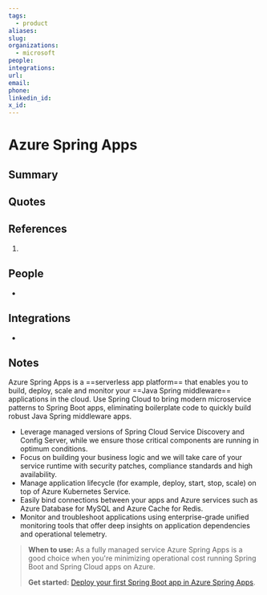 ```yaml
---
tags:
  - product
aliases: 
slug: 
organizations:
  - microsoft
people: 
integrations: 
url: 
email: 
phone: 
linkedin_id: 
x_id:
---
```


# Azure Spring Apps

## Summary


## Quotes


## References

1. 

## People

- 

## Integrations

- 

## Notes

Azure Spring Apps is a ==serverless app platform== that enables you to build, deploy, scale and monitor your ==Java Spring middleware== applications in the cloud. Use Spring Cloud to bring modern microservice patterns to Spring Boot apps, eliminating boilerplate code to quickly build robust Java Spring middleware apps.

- Leverage managed versions of Spring Cloud Service Discovery and Config Server, while we ensure those critical components are running in optimum conditions.
- Focus on building your business logic and we will take care of your service runtime with security patches, compliance standards and high availability.
- Manage application lifecycle (for example, deploy, start, stop, scale) on top of Azure Kubernetes Service.
- Easily bind connections between your apps and Azure services such as Azure Database for MySQL and Azure Cache for Redis.
- Monitor and troubleshoot applications using enterprise-grade unified monitoring tools that offer deep insights on application dependencies and operational telemetry.

> **When to use:** As a fully managed service Azure Spring Apps is a good choice when you're minimizing operational cost running Spring Boot and Spring Cloud apps on Azure.
> 
> **Get started:** [Deploy your first Spring Boot app in Azure Spring Apps](https://learn.microsoft.com/en-us/azure/spring-apps/enterprise/quickstart).